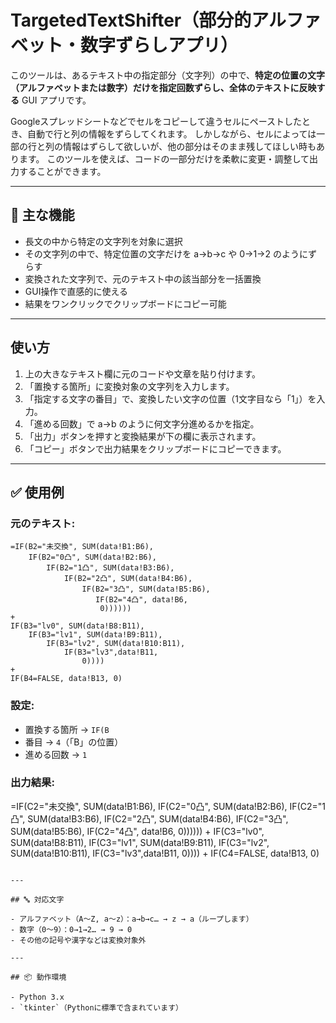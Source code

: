 # TargetedTextShifter（部分的アルファベット・数字ずらしアプリ）

このツールは、あるテキスト中の指定部分（文字列）の中で、**特定の位置の文字（アルファベットまたは数字）だけを指定回数ずらし、全体のテキストに反映する** GUI アプリです。

Googleスプレッドシートなどでセルをコピーして違うセルにペーストしたとき、自動で行と列の情報をずらしてくれます。
しかしながら、セルによっては一部の行と列の情報はずらして欲しいが、他の部分はそのまま残してほしい時もあります。
このツールを使えば、コードの一部分だけを柔軟に変更・調整して出力することができます。


---

## 🔧 主な機能

- 長文の中から特定の文字列を対象に選択
- その文字列の中で、特定位置の文字だけを a→b→c や 0→1→2 のようにずらす
- 変換された文字列で、元のテキスト中の該当部分を一括置換
- GUI操作で直感的に使える
- 結果をワンクリックでクリップボードにコピー可能

---

##  使い方

1. 上の大きなテキスト欄に元のコードや文章を貼り付けます。
2. 「置換する箇所」に変換対象の文字列を入力します。
3. 「指定する文字の番目」で、変換したい文字の位置（1文字目なら「1」）を入力。
4. 「進める回数」で a→b のように何文字分進めるかを指定。
5. 「出力」ボタンを押すと変換結果が下の欄に表示されます。
6. 「コピー」ボタンで出力結果をクリップボードにコピーできます。

---

## ✅ 使用例

### 元のテキスト:
```
=IF(B2="未交換", SUM(data!B1:B6),
    IF(B2="0凸", SUM(data!B2:B6),
        IF(B2="1凸", SUM(data!B3:B6),
            IF(B2="2凸", SUM(data!B4:B6),
                IF(B2="3凸", SUM(data!B5:B6),
                   IF(B2="4凸", data!B6,
                    0))))))
+
IF(B3="lv0", SUM(data!B8:B11),
    IF(B3="lv1", SUM(data!B9:B11),
        IF(B3="lv2", SUM(data!B10:B11),
            IF(B3="lv3",data!B11,
                0))))
+
IF(B4=FALSE, data!B13, 0)
```

### 設定:
- 置換する箇所 → `IF(B`
- 番目 → `4`（「B」の位置）
- 進める回数 → `1`

### 出力結果:
=IF(C2="未交換", SUM(data!B1:B6),
    IF(C2="0凸", SUM(data!B2:B6),
        IF(C2="1凸", SUM(data!B3:B6),
            IF(C2="2凸", SUM(data!B4:B6),
                IF(C2="3凸", SUM(data!B5:B6),
                   IF(C2="4凸", data!B6,
                    0))))))
+
IF(C3="lv0", SUM(data!B8:B11),
    IF(C3="lv1", SUM(data!B9:B11),
        IF(C3="lv2", SUM(data!B10:B11),
            IF(C3="lv3",data!B11,
                0))))
+
IF(C4=FALSE, data!B13, 0)
```

---

## 🔤 対応文字

- アルファベット（A〜Z, a〜z）：a→b→c… → z → a（ループします）
- 数字（0〜9）：0→1→2… → 9 → 0
- その他の記号や漢字などは変換対象外

---

## 📦 動作環境

- Python 3.x
- `tkinter`（Pythonに標準で含まれています）
